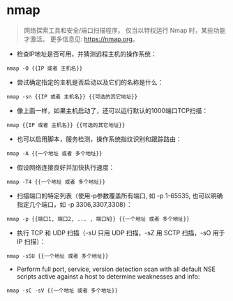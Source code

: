 # nmap

> 网络探索工具和安全/端口扫描程序。
> 仅当以特权运行 Nmap 时，某些功能才激活。
> 更多信息见: <https://nmap.org>。

- 检查IP地址是否可用，并猜测远程主机的操作系统：

`nmap -O {{IP 或者 主机名}}`

- 尝试确定指定的主机是否启动以及它们的名称是什么：

`nmap -sn {{IP 或者 主机名}} {{可选的其它地址}}`

- 像上面一样，如果主机启动了，还可以运行默认的1000端口TCP扫描：

`nmap {{IP 或者 主机名}} {{可选的其它地址}}`

- 也可以启用脚本，服务检测，操作系统指纹识别和跟踪路由：

`nmap -A {{一个地址 或者 多个地址}}`

- 假设网络连接良好并加快执行速度：

`nmap -T4 {{一个地址 或者 多个地址}}`

- 扫描端口的特定列表（使用-p参数覆盖所有端口, 如 -p 1-65535, 也可以明确指定几个端口，如 -p 3306,3307,3308）：

`nmap -p {{端口1, 端口2, ... , 端口N}} {{一个地址 或者 多个地址}}`

- 执行 TCP 和 UDP 扫描（-sU 只用 UDP 扫描，-sZ 用 SCTP 扫描，-sO 用于 IP 扫描）：

`nmap -sSU {{一个地址 或者 多个地址}}`

- Perform full port, service, version detection scan with all default NSE scripts active against a host to determine weaknesses and info:

`nmap -sC -sV {{一个地址 或者 多个地址}}`
